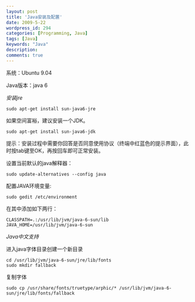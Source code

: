 ```yaml
---
layout: post
title: 'Java安装及配置'
date: 2009-5-22
wordpress_id: 294
categories: [Programming, Java]
tags: [Java]
keywords: "Java"
description: 
comments: true
---
```

系统：Ubuntu 9.04

Java版本：java 6

*安装jre*

```
sudo apt-get install sun-java6-jre
```
如果空间富裕，建议安装一个JDK。

```
sudo apt-get install sun-java6-jdk
```
提示：安装过程中需要你回答是否同意使用协议（终端中红蓝色的提示界面），此时按tab键至OK，再按回车即可正常安装。

设置当前默认的java解释器：

```
sudo update-alternatives --config java
```
配置JAVA环境变量:

```
sudo gedit /etc/environment
```
在其中添加如下两行：

```
CLASSPATH=.:/usr/lib/jvm/java-6-sun/lib
JAVA_HOME=/usr/lib/jvm/java-6-sun
```
*Java中文支持*

进入java字体目录创建一个新目录

```
cd /usr/lib/jvm/java-6-sun/jre/lib/fonts
sudo mkdir fallback
```
复制字体

```
sudo cp /usr/share/fonts/truetype/arphic/* /usr/lib/jvm/java-6-sun/jre/lib/fonts/fallback
```